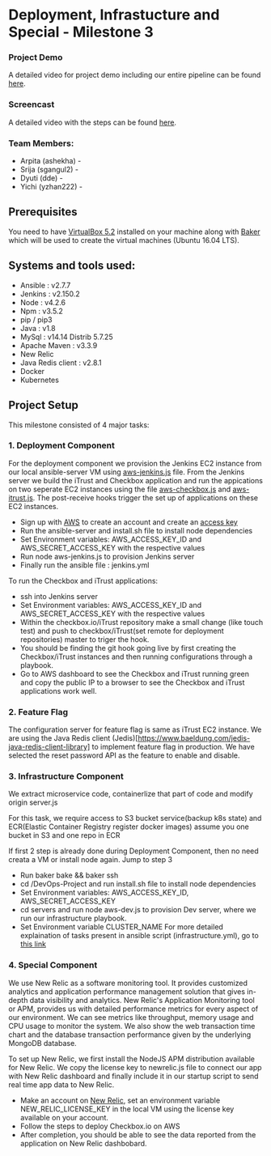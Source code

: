 # Deployment, Infrastucture and Special - Milestone 3

### Project Demo
A detailed video for project demo including our entire pipeline can be found [here](). 

### Screencast
A detailed video with the steps can be found [here]().

### Team Members:

* Arpita (ashekha) - 
* Srija  (sgangul2) - 
* Dyuti  (dde) - 
* Yichi  (yzhan222) - 

## Prerequisites
You need to have [VirtualBox 5.2](https://www.virtualbox.org/wiki/Download_Old_Builds_5_2) installed on your machine along with [Baker](https://docs.getbaker.io/installation/) which will be used to create the virtual machines (Ubuntu 16.04 LTS).

## Systems and tools used:

* Ansible : v2.7.7
* Jenkins : v2.150.2
* Node : v4.2.6
* Npm : v3.5.2
* pip / pip3
* Java : v1.8
* MySql : v14.14 Distrib 5.7.25
* Apache Maven : v3.3.9
* New Relic
* Java Redis client : v2.8.1
* Docker 
* Kubernetes 

## Project Setup

This milestone consisted of 4 major tasks:

### 1. Deployment Component

For the deployment component we provision the Jenkins EC2 instance from our local ansible-server VM using [aws-jenkins.js](https://github.ncsu.edu/ashekha/DevOps-Project/blob/DeploymentInfraMilestone/servers/aws-jenkins.js) file. From the Jenkins server we build the iTrust and Checkbox application and run the appications on two seperate EC2 instances using the file [aws-checkbox.js](https://github.ncsu.edu/ashekha/DevOps-Project/blob/DeploymentInfraMilestone/servers/aws-checkbox.js) and [aws-itrust.js](https://github.ncsu.edu/ashekha/DevOps-Project/blob/DeploymentInfraMilestone/servers/aws-itrust.js). The post-receive hooks trigger the set up of applications on these EC2 instances.

* Sign up with [AWS](https://aws.amazon.com/premiumsupport/plans/) to create an account and create an [access key](https://docs.aws.amazon.com/general/latest/gr/managing-aws-access-keys.html)
* Run the ansible-server and install.sh file to install node dependencies
* Set Environment variables: AWS_ACCESS_KEY_ID and AWS_SECRET_ACCESS_KEY with the respective values
* Run node aws-jenkins.js to provision Jenkins server
* Finally run the ansible file : jenkins.yml

 To run the Checkbox and iTrust applications: 

* ssh into Jenkins server 
* Set Environment variables: AWS_ACCESS_KEY_ID and AWS_SECRET_ACCESS_KEY with the respective values
* Within the checkbox.io/iTrust repository make a small change (like touch test) and push to checkbox/iTrust(set remote for deployment repositories) master to triger the hook. 
* You should be finding the git hook going live by first creating the Checkbox/iTrust instances and then running configurations through a playbook.
* Go to AWS dashboard to see the Checkbox and iTrust running green and copy the public IP to a browser to see the Checkbox and iTrust applications
work well.

### 2. Feature Flag
The configuration server for feature flag is same as iTrust EC2 instance. We are using the Java Redis client (Jedis)[https://www.baeldung.com/jedis-java-redis-client-library] to implement feature flag in production. We have selected the reset password API as the feature to enable and disable. 
 
### 3. Infrastructure Component

We extract microservice code, containerlize that part of code and modify origin server.js

For this task, we require access to S3 bucket service(backup k8s state) and ECR(Elastic Container Registry register docker images) assume you one bucket in S3 and one repo in ECR

If first 2 step is already done during Deployment Component, then no need creata a VM or install node again. Jump to step 3

* Run baker bake && baker ssh
* cd /DevOps-Project and run install.sh file to install node dependencies
* Set Environment variables: AWS_ACCESS_KEY_ID, AWS_SECRET_ACCESS_KEY
* cd servers and run node aws-dev.js to provision Dev server, where we run our infrastructure playbook.
* Set Environment variable CLUSTER_NAME
 For more detailed explaination of tasks present in ansible script (infrastructure.yml), go to [this link](https://github.ncsu.edu/yzhan222/markdown-microservice)
 
### 4. Special Component
We use New Relic as a software monitoring tool. It provides customized analytics and application performance management solution that gives in-depth data visibility and analytics. New Relic's Application Monitoring tool or APM, provides us with detailed performance metrics for every aspect of our environment. We can see metrics like throughput, memory usage and CPU usage to monitor the system. We also show the web transaction time chart and the database transaction performance given by the underlying MongoDB database. 

To set up New Relic, we first install the NodeJS APM distribution available for New Relic. We copy the license key to newrelic.js file to connect our app with New Relic dashboard and finally include it in our startup script to send real time app data to New Relic. 


* Make an account on [New Relic](https://newrelic.com/), set an environment variable NEW_RELIC_LICENSE_KEY in the local VM using the license key available on your account. 
* Follow the steps to deploy Checkbox.io on AWS
* After completion, you should be able to see the data reported from the application on New Relic dashbobard.
